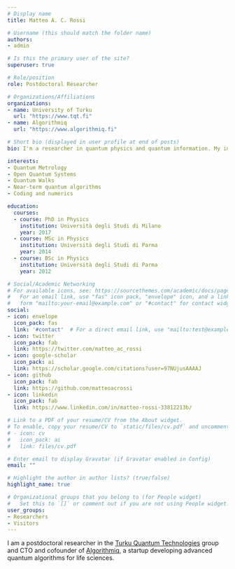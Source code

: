 ```yaml
---
# Display name
title: Matteo A. C. Rossi

# Username (this should match the folder name)
authors:
- admin

# Is this the primary user of the site?
superuser: true

# Role/position
role: Postdoctoral Researcher

# Organizations/Affiliations
organizations:
- name: University of Turku
  url: "https://www.tqt.fi"
- name: Algorithmiq
  url: "https://www.algorithmiq.fi"

# Short bio (displayed in user profile at end of posts)
bio: I'm a researcher in quantum physics and quantum information. My interests include quantum metrology, open quantum systems, quantum walks. I also love coding and numerics.

interests:
- Quantum Metrology
- Open Quantum Systems
- Quantum Walks
- Near-term quantum algorithms
- Coding and numerics

education:
  courses:
  - course: PhD in Physics
    institution: Università degli Studi di Milano
    year: 2017
  - course: MSc in Physics
    institution: Università degli Studi di Parma
    year: 2014
  - course: BSc in Physics
    institution: Università degli Studi di Parma
    year: 2012

# Social/Academic Networking
# For available icons, see: https://sourcethemes.com/academic/docs/page-builder/#icons
#   For an email link, use "fas" icon pack, "envelope" icon, and a link in the
#   form "mailto:your-email@example.com" or "#contact" for contact widget.
social:
- icon: envelope
  icon_pack: fas
  link: '#contact'  # For a direct email link, use "mailto:test@example.org".
- icon: twitter
  icon_pack: fab
  link: https://twitter.com/matteo_ac_rossi
- icon: google-scholar
  icon_pack: ai
  link: https://scholar.google.com/citations?user=97NUjusAAAAJ
- icon: github
  icon_pack: fab
  link: https://github.com/matteoacrossi
- icon: linkedin
  icon_pack: fab
  link: https://www.linkedin.com/in/matteo-rossi-33812213b/

# Link to a PDF of your resume/CV from the About widget.
# To enable, copy your resume/CV to `static/files/cv.pdf` and uncomment the lines below.
# - icon: cv
#   icon_pack: ai
#   link: files/cv.pdf

# Enter email to display Gravatar (if Gravatar enabled in Config)
email: ""

# Highlight the author in author lists? (true/false)
highlight_name: true

# Organizational groups that you belong to (for People widget)
#   Set this to `[]` or comment out if you are not using People widget.
user_groups:
- Researchers
- Visitors
---
```


I am a postdoctoral researcher in the [Turku Quantum Technologies](http://www.tqt.fi) group and
CTO and cofounder of [Algorithmiq](https://www.algorithmiq.fi), a startup developing advanced quantum algorithms for life sciences.
